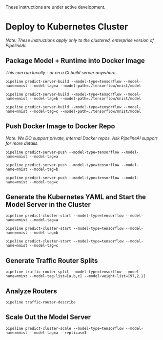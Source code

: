 These instructions are under active development.

# Deploy to Kubernetes Cluster
_Note:  These instructions apply only to the clustered, enterprise version of PipelineAI._

## Package Model + Runtime into Docker Image
_This can run locally - or on a CI build server anywhere._
```
pipeline predict-server-build --model-type=tensorflow --model-name=mnist --model-tag=a --model-path=./tensorflow/mnist/model
```
```
pipeline predict-server-build --model-type=tensorflow --model-name=mnist --model-tag=b --model-path=./tensorflow/mnist/model
```
```
pipeline predict-server-build --model-type=tensorflow --model-name=mnist --model-tag=c --model-path=./tensorflow/mnist/model
```

## Push Docker Image to Docker Repo

_Note:  We DO support private, internal Docker repos.  Ask PipelineAI support for more details._
```
pipeline predict-server-push --model-type=tensorflow --model-name=mnist --model-tag=a
```
```
pipeline predict-server-push --model-type=tensorflow --model-name=mnist --model-tag=b
```
```
pipeline predict-server-push --model-type=tensorflow --model-name=mnist --model-tag=c
```

## Generate the Kubernetes YAML and Start the Model Server in the Cluster
```
pipeline predict-cluster-start --model-type=tensorflow --model-name=mnist --model-tag=a
```
```
pipeline predict-cluster-start --model-type=tensorflow --model-name=mnist --model-tag=b
```
```
pipeline predict-cluster-start --model-type=tensorflow --model-name=mnist --model-tag=c
```

## Generate Traffic Router Splits
```
pipeline traffic-router-split --model-type=tensorflow --model-name=mnist --model-tag-list=[a,b,c] --model-weight-list=[97,2,1]
```
## Analyze Routers
```
pipeline traffic-router-describe
```

## Scale Out the Model Server
```
pipeline predict-cluster-scale --model-type=tensorflow --model-name=mnist --model-tag=a --replicas=3
```
